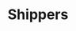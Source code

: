 ---
layout: child_layout/how_it_works__shippers
title: Shippers
permalink: /how-it-works/shippers/
hero: /assets/img/content/hero/fullsize/hero-5.jpg
side_nav_id: 2
hero_classes: is-fullscreen
---